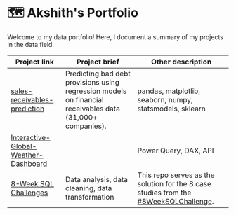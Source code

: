 # 🗺 Akshith's Portfolio

Welcome to my data portfolio! Here, I document a summary of my projects in the data field. 


| Project link | Project brief | Other description | 
|---|---|---|
| [sales-receivables-prediction](https://github.com/akshithkamatala/sales-receivables-prediction) | Predicting bad debt provisions using regression models on financial receivables data (31,000+ companies). | pandas, matplotlib, seaborn, numpy, statsmodels, sklearn |
| [Interactive-Global-Weather-Dashboard](https://github.com/akshithkamatala/Interactive-Global-Weather-Dashboard) |  | Power Query, DAX, API |
| [8-Week SQL Challenges](https://github.com/katiehuangx/8-Week-SQL-Challenge) | Data analysis, data cleaning, data transformation | This repo serves as the solution for the 8 case studies from the [#8WeekSQLChallenge](https://8weeksqlchallenge.com). | 
